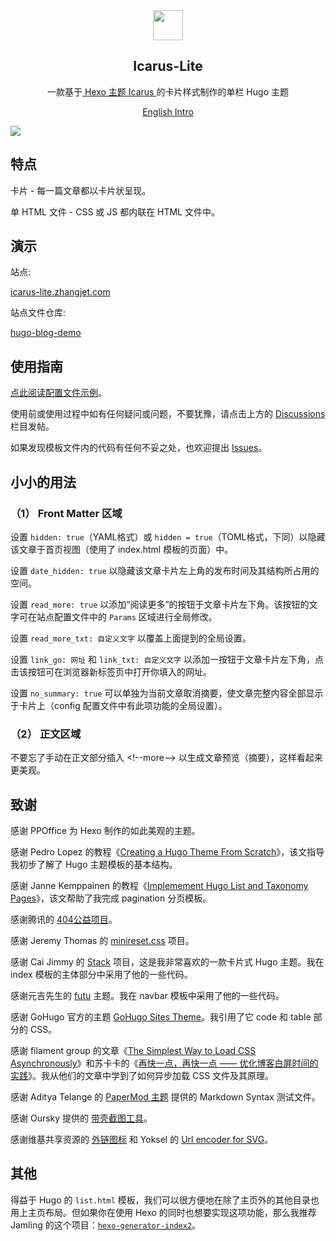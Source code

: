 
<div align="center"><img width="48" height="48" src="https://icarus-lite.zhangjet.com/logo.svg">
<br><h2>Icarus-Lite</h2>
</div>

<p align="center">
	一款基于<a href="https://github.com/ppoffice/hexo-theme-icarus/"> Hexo 主题 Icarus </a>的卡片样式制作的单栏 Hugo 主题
</p>
<p align="center">
	<a href="https://github.com/airinghost/hugo-theme-icarus-lite/">English Intro</a>
</p>

![](https://icarus-lite.zhangjet.com/images/tn.png)



## 特点

卡片 - 每一篇文章都以卡片状呈现。

单 HTML 文件 - CSS 或 JS 都内联在 HTML 文件中。



## 演示

站点:

[icarus-lite.zhangjet.com](https://icarus-lite.zhangjet.com/)

站点文件仓库: 

[hugo-blog-demo](https://github.com/airinghost/hugo-blog-demo/)



## 使用指南

[点此阅读配置文件示例](https://github.com/airinghost/hugo-theme-icarus-lite/blob/main/exampleSite/config.yaml)。

使用前或使用过程中如有任何疑问或问题，不要犹豫，请点击上方的 [Discussions](https://github.com/airinghost/hugo-theme-icarus-lite/discussions) 栏目发帖。

如果发现模板文件内的代码有任何不妥之处，也欢迎提出 [Issues](https://github.com/airinghost/hugo-theme-icarus-lite/issues)。



## 小小的用法

### （1） Front Matter 区域

设置 `hidden: true`（YAML格式）或 `hidden = true`（TOML格式，下同）以隐藏该文章于首页视图（使用了 index.html 模板的页面）中。

设置 `date_hidden: true` 以隐藏该文章卡片左上角的发布时间及其结构所占用的空间。

设置 `read_more: true` 以添加“阅读更多”的按钮于文章卡片左下角。该按钮的文字可在站点配置文件中的 `Params` 区域进行全局修改。

设置 `read_more_txt: 自定义文字` 以覆盖上面提到的全局设置。

设置 `link_go: 网址` 和 `link_txt: 自定义文字` 以添加一按钮于文章卡片左下角，点击该按钮可在浏览器新标签页中打开你填入的网址。

设置 `no_summary: true` 可以单独为当前文章取消摘要，使文章完整内容全部显示于卡片上（config 配置文件中有此项功能的全局设置）。

### （2） 正文区域

不要忘了手动在正文部分插入 &lt;!--more--&gt; 以生成文章预览（摘要），这样看起来更美观。



## 致谢

感谢 PPOffice 为 Hexo 制作的如此美观的主题。

感谢 Pedro Lopez 的教程《[Creating a Hugo Theme From Scratch](https://retrolog.io/blog/creating-a-hugo-theme-from-scratch/)》，该文指导我初步了解了 Hugo 主题模板的基本结构。

感谢 Janne Kemppainen 的教程《[Implemement Hugo List and Taxonomy Pages](https://pakstech.com/blog/hugo-list-page/)》，该文帮助了我完成 pagination 分页模板。

感谢腾讯的 [404公益项目](https://www.qq.com/404/)。

感谢 Jeremy Thomas 的 [minireset.css](https://github.com/jgthms/minireset.css/) 项目。

感谢 Cai Jimmy 的 [Stack](https://github.com/CaiJimmy/hugo-theme-stack/) 项目，这是我非常喜欢的一款卡片式 Hugo 主题。我在 index 模板的主体部分中采用了他的一些代码。

感谢元吉先生的 [futu](https://github.com/masakichi/futu/) 主题。我在 navbar 模板中采用了他的一些代码。

感谢 GoHugo 官方的主题 [GoHugo Sites Theme](https://github.com/gohugoio/gohugoioTheme)。我引用了它 code 和 table 部分的 CSS。

感谢 filament group 的文章《[The Simplest Way to Load CSS Asynchronously](https://www.filamentgroup.com/lab/load-css-simpler/)》和苏卡卡的《[再快一点，再快一点 —— 优化博客白屏时间的实践](https://blog.skk.moe/post/improve-fcp-for-my-blog/)》。我从他们的文章中学到了如何异步加载 CSS 文件及其原理。

感谢 Aditya Telange 的 [PaperMod 主题](https://github.com/adityatelange/hugo-PaperMod) 提供的 Markdown Syntax 测试文件。

感谢 Oursky 提供的 [带壳截图工具](https://mockuphone.com/)。

感谢维基共享资源的 [外链图标](https://commons.m.wikimedia.org/w/load.php?modules=skins.minerva.content.styles.images&image=a.external%2C+.mw-parser-output+a.external) 和 Yoksel 的 [Url encoder for SVG](https://github.com/yoksel/url-encoder/)。



## 其他

得益于 Hugo 的 `list.html` 模板，我们可以很方便地在除了主页外的其他目录也用上主页布局。但如果你在使用 Hexo 的同时也想要实现这项功能，那么我推荐 Jamling 的这个项目：[`hexo-generator-index2`](https://github.com/Jamling/hexo-generator-index2)。


